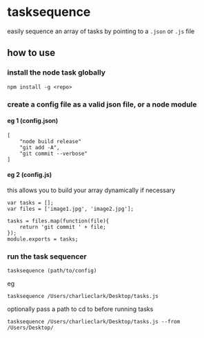 # tasksequence

easily sequence an array of tasks by pointing to a `.json` or `.js` file

## how to use

### install the node task globally

`npm install -g <repo>`

### create a config file as a valid json file, or a node module
 
#### eg 1 (config.json)
    [
        "node build release"
        "git add -A",
        "git commit --verbose"
    ]

#### eg 2 (config.js)
this allows you to build your array dynamically if necessary

    var tasks = [];
    var files = ['image1.jpg', 'image2.jpg'];
    
    tasks = files.map(function(file){
        return 'git commit ' + file;
    });
    module.exports = tasks;

### run the task sequencer 

`tasksequence (path/to/config)`

eg 

`tasksequence /Users/charlieclark/Desktop/tasks.js`

optionally pass a path to cd to before running tasks

`tasksequence /Users/charlieclark/Desktop/tasks.js --from /Users/Desktop/`

